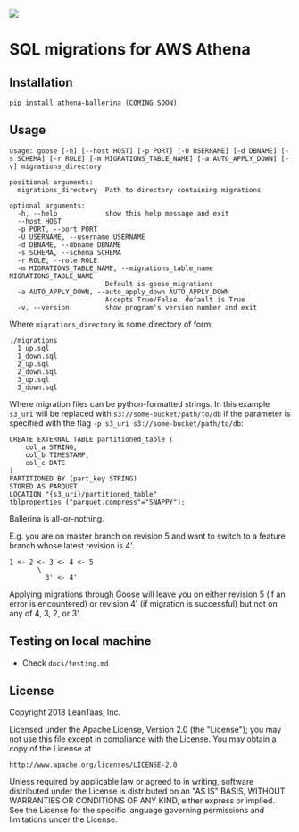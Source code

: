 ![](http://wildgoosefestival.org/wp-content/uploads/2014/06/wild-goose-in-action.jpg)

# SQL migrations for AWS Athena

## Installation
```
pip install athena-ballerina (COMING SOON)
```

## Usage

```
usage: goose [-h] [--host HOST] [-p PORT] [-U USERNAME] [-d DBNAME] [-s SCHEMA] [-r ROLE] [-m MIGRATIONS_TABLE_NAME] [-a AUTO_APPLY_DOWN] [-v] migrations_directory

positional arguments:
  migrations_directory  Path to directory containing migrations

optional arguments:
  -h, --help            show this help message and exit
  --host HOST
  -p PORT, --port PORT
  -U USERNAME, --username USERNAME
  -d DBNAME, --dbname DBNAME
  -s SCHEMA, --schema SCHEMA
  -r ROLE, --role ROLE
  -m MIGRATIONS_TABLE_NAME, --migrations_table_name MIGRATIONS_TABLE_NAME
                        Default is goose_migrations
  -a AUTO_APPLY_DOWN, --auto_apply_down AUTO_APPLY_DOWN
                        Accepts True/False, default is True
  -v, --version         show program's version number and exit
```

Where `migrations_directory` is some directory of form:
```
./migrations
  1_up.sql
  1_down.sql
  2_up.sql
  2_down.sql
  3_up.sql
  3_down.sql
```

Where migration files can be python-formatted strings. In this example `s3_uri` will be replaced with 
`s3://some-bucket/path/to/db` if the parameter is specified with the flag `-p s3_uri s3://some-bucket/path/to/db`:
```hiveql
CREATE EXTERNAL TABLE partitioned_table (
    col_a STRING,
    col_b TIMESTAMP,
    col_c DATE
)
PARTITIONED BY (part_key STRING)
STORED AS PARQUET
LOCATION "{s3_uri}/partitioned_table"
tblproperties ("parquet.compress"="SNAPPY");
```

Ballerina is all-or-nothing.

E.g. you are on master branch on revision 5 and want to switch to a feature branch whose latest revision is 4'.
```
1 <- 2 <- 3 <- 4 <- 5  
       \
         3' <- 4' 
```
Applying migrations through Goose will leave you on either revision 5 (if an error is encountered) or revision 4' 
(if migration is successful) but not on any of 4, 3, 2, or 3'. 


## Testing on local machine

  * Check `docs/testing.md`

## License

Copyright 2018 LeanTaas, Inc. 

Licensed under the Apache License, Version 2.0 (the "License");
you may not use this file except in compliance with the License.
You may obtain a copy of the License at

    http://www.apache.org/licenses/LICENSE-2.0

Unless required by applicable law or agreed to in writing, software
distributed under the License is distributed on an "AS IS" BASIS,
WITHOUT WARRANTIES OR CONDITIONS OF ANY KIND, either express or implied.
See the License for the specific language governing permissions and
limitations under the License.
